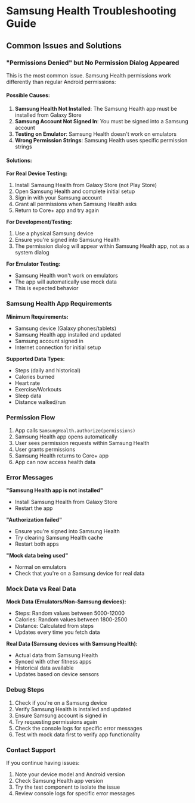 # Samsung Health Troubleshooting Guide

## Common Issues and Solutions

### "Permissions Denied" but No Permission Dialog Appeared

This is the most common issue. Samsung Health permissions work differently than regular Android permissions:

#### Possible Causes:
1. **Samsung Health Not Installed**: The Samsung Health app must be installed from Galaxy Store
2. **Samsung Account Not Signed In**: You must be signed into a Samsung account
3. **Testing on Emulator**: Samsung Health doesn't work on emulators
4. **Wrong Permission Strings**: Samsung Health uses specific permission strings

#### Solutions:

**For Real Device Testing:**
1. Install Samsung Health from Galaxy Store (not Play Store)
2. Open Samsung Health and complete initial setup
3. Sign in with your Samsung account
4. Grant all permissions when Samsung Health asks
5. Return to Core+ app and try again

**For Development/Testing:**
1. Use a physical Samsung device
2. Ensure you're signed into Samsung Health
3. The permission dialog will appear within Samsung Health app, not as a system dialog

**For Emulator Testing:**
- Samsung Health won't work on emulators
- The app will automatically use mock data
- This is expected behavior

### Samsung Health App Requirements

**Minimum Requirements:**
- Samsung device (Galaxy phones/tablets)
- Samsung Health app installed and updated
- Samsung account signed in
- Internet connection for initial setup

**Supported Data Types:**
- Steps (daily and historical)
- Calories burned
- Heart rate
- Exercise/Workouts
- Sleep data
- Distance walked/run

### Permission Flow

1. App calls `SamsungHealth.authorize(permissions)`
2. Samsung Health app opens automatically
3. User sees permission requests within Samsung Health
4. User grants permissions
5. Samsung Health returns to Core+ app
6. App can now access health data

### Error Messages

**"Samsung Health app is not installed"**
- Install Samsung Health from Galaxy Store
- Restart the app

**"Authorization failed"**
- Ensure you're signed into Samsung Health
- Try clearing Samsung Health cache
- Restart both apps

**"Mock data being used"**
- Normal on emulators
- Check that you're on a Samsung device for real data

### Mock Data vs Real Data

**Mock Data (Emulators/Non-Samsung devices):**
- Steps: Random values between 5000-12000
- Calories: Random values between 1800-2500
- Distance: Calculated from steps
- Updates every time you fetch data

**Real Data (Samsung devices with Samsung Health):**
- Actual data from Samsung Health
- Synced with other fitness apps
- Historical data available
- Updates based on device sensors

### Debug Steps

1. Check if you're on a Samsung device
2. Verify Samsung Health is installed and updated
3. Ensure Samsung account is signed in
4. Try requesting permissions again
5. Check the console logs for specific error messages
6. Test with mock data first to verify app functionality

### Contact Support

If you continue having issues:
1. Note your device model and Android version
2. Check Samsung Health app version
3. Try the test component to isolate the issue
4. Review console logs for specific error messages
